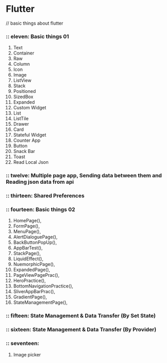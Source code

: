 # Flutter
// basic things about flutter

### :: eleven: Basic things 01
1. Text
2. Container
3. Raw
4. Column
5. Icon
6. Image
7. ListView
8. Stack
9. Positioned
10. SizedBox
11. Expanded
12. Custom Widget
13. List
14. ListTile
15. Drawer
16. Card
17. Stateful Widget
18. Counter App
19. Button
20. Snack Bar
21. Toast
22. Read Local Json
### :: twelve: Multiple page app, Sending data between them and Reading json data from api
### :: thirteen: Shared Preferences
### :: fourteen: Basic things 02
1. HomePage(),
2. FormPage(),
3. MenuPage(),
4. AlertDialoguePage(),
5. BackButtonPopUp(),
6. AppBarTest(),
7. StackPage(),
8. LiquidEffect(),
9. NuemorphicPage(),
10. ExpandedPage(),
11. PageViewPagePrac(),
12. HeroPractice(),
13. BottomNavigationPractice(),
14. SliverAppBarPrac(),
15. GradientPage(),
16. StateManagementPage(),
### :: fifteen: State Management & Data Transfer (By Set State)
### :: sixteen: State Management & Data Transfer (By Provider)
### :: seventeen: 
1. Image picker
